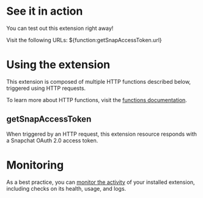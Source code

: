 <!-- 
This file provides your users an overview of how to use your extension after they've installed it. All content is optional, but this is the recommended format. Your users will see the contents of this file in the Firebase console after they install the extension.

Include instructions for using the extension and any important functional details. Also include **detailed descriptions** for any additional post-installation setup required by the user.

Reference values for the extension instance using the ${param:PARAMETER_NAME} or ${function:VARIABLE_NAME} syntax.
Learn more in the docs: https://firebase.google.com/docs/extensions/alpha/create-user-docs#reference-in-postinstall

Learn more about writing a POSTINSTALL.md file in the docs:
https://firebase.google.com/docs/extensions/alpha/create-user-docs#writing-postinstall
-->

# See it in action

You can test out this extension right away!

Visit the following URLs:
${function:getSnapAccessToken.url}

# Using the extension

This extension is composed of multiple HTTP functions described below, triggered using HTTP requests.

To learn more about HTTP functions, visit the [functions documentation](https://firebase.google.com/docs/functions/http-events).

## getSnapAccessToken

When triggered by an HTTP request, this extension resource responds with a Snapchat OAuth 2.0 access token.


<!-- We recommend keeping the following section to explain how to monitor extensions with Firebase -->
# Monitoring

As a best practice, you can [monitor the activity](https://firebase.google.com/docs/extensions/manage-installed-extensions#monitor) of your installed extension, including checks on its health, usage, and logs.
